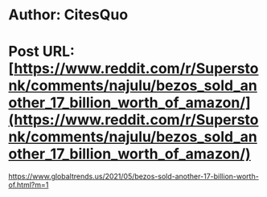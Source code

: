 # Author: CitesQuo
# Post URL: [https://www.reddit.com/r/Superstonk/comments/najulu/bezos_sold_another_17_billion_worth_of_amazon/](https://www.reddit.com/r/Superstonk/comments/najulu/bezos_sold_another_17_billion_worth_of_amazon/)


https://www.globaltrends.us/2021/05/bezos-sold-another-17-billion-worth-of.html?m=1